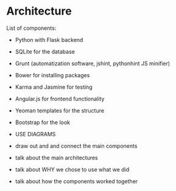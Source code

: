 # Architecture
List of components:
- Python with Flask backend
- SQLite for the database
- Grunt (automatization software, jshint, pythonhint JS minifier)
- Bower for installing packages
- Karma and Jasmine for testing
- Angular.js for frontend functionality
- Yeoman templates for the structure
- Bootstrap for the look

- USE DIAGRAMS
- draw out and and connect the main components
- talk about the main architectures
- talk about WHY we chose to use what we did
- talk about how the components worked together
